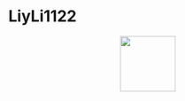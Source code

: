 # LiyLi1122
<div id="header" align="center">
  <img src="https://media.giphy.com/media/iOdhk1BSNJ7PsQRUN3/giphy.gif" style="width:100"/>
</div>

<!-- <div style="width:100%;height:0;padding-bottom:71%;position:relative;"><iframe src="https://giphy.com/embed/l3vR85PnGsBwu1PFK" width="100%" height="100%" style="position:absolute" frameBorder="0" class="giphy-embed" allowFullScreen></iframe></div><p><a href="https://giphy.com/gifs/mmoire-l3vR85PnGsBwu1PFK">via GIPHY</a></p>
My personal repository
<iframe src="https://giphy.com/embed/iOdhk1BSNJ7PsQRUN3" width="480" height="270" frameBorder="0" class="giphy-embed" allowFullScreen></iframe><p><a href="https://giphy.com/stickers/hacktiv8-iOdhk1BSNJ7PsQRUN3">via GIPHY</a></p>
 -->
